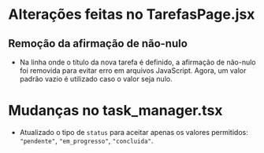 # Alterações feitas no TarefasPage.jsx

## Remoção da afirmação de não-nulo
- Na linha onde o título da nova tarefa é definido, a afirmação de não-nulo foi removida para evitar erro em arquivos JavaScript. Agora, um valor padrão vazio é utilizado caso o valor seja nulo.

# Mudanças no task_manager.tsx

- Atualizado o tipo de `status` para aceitar apenas os valores permitidos: `"pendente"`, `"em_progresso"`, `"concluida"`.
